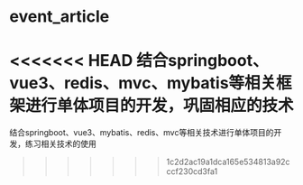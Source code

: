 # event_article
<<<<<<< HEAD
结合springboot、vue3、redis、mvc、mybatis等相关框架进行单体项目的开发，巩固相应的技术
=======
结合springboot、vue3、mybatis、redis、mvc等相关技术进行单体项目的开发，练习相关技术的使用
>>>>>>> 1c2d2ac19a1dca165e534813a92cccf230cd3fa1
